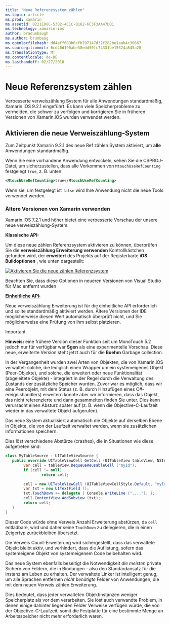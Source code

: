 ```yaml
---
title: "Neue Referenzsystem zählen"
ms.topic: article
ms.prod: xamarin
ms.assetid: 0221ED8C-5382-4C1C-B182-6C3F3AA47DB1
ms.technology: xamarin-ios
author: bradumbaugh
ms.author: brumbaug
ms.openlocfilehash: dd4aff683b0cfb797147d32f282be1aab4c30667
ms.sourcegitcommit: 6cd40d190abe38edd50fc74331be15324a845a28
ms.translationtype: MT
ms.contentlocale: de-DE
ms.lasthandoff: 02/27/2018
---
```

# <a name="new-reference-counting-system"></a>Neue Referenzsystem zählen

Verbesserte verweiszählung System für alle Anwendungen standardmäßig, Xamarin.iOS 9.2.1 eingeführt. Es kann viele Speicherprobleme zu vermeiden, die schwer zu verfolgen und korrigieren Sie in früheren Versionen von Xamarin.iOS wurden verwendet werden.

## <a name="enabling-the-new-reference-counting-system"></a>Aktivieren die neue Verweiszählung-System

Zum Zeitpunkt Xamarin 9.2.1 des neue Ref zählen System aktiviert, um **alle** Anwendungen standardmäßig.

Wenn Sie eine vorhandene Anwendung entwickeln, sehen Sie die CSPROJ-Datei, um sicherzustellen, dass alle Vorkommen von `MtouchUseRefCounting` festgelegt `true`, z. B. unten:

```xml
<MtouchUseRefCounting>true</MtouchUseRefCounting>
```

Wenn sie, um festgelegt ist `false` wird Ihre Anwendung nicht die neue Tools verwendet werden.

### <a name="using-older-versions-of-xamarin"></a>Ältere Versionen von Xamarin verwenden

Xamarin.iOS 7.2.1 und höher bietet eine verbesserte Vorschau der unsere neue verweiszählung-System.

**Klassische API:**

Um diese neue zählen Referenzsystem aktivieren zu können, überprüfen Sie die **verweiszählung Erweiterung verwenden** Kontrollkästchen gefunden wird, der **erweitert** des Projekts auf der Registerkarte **iOS Buildoptionen** , wie unten dargestellt: 

[ ![](newrefcount-images/image1.png "Aktivieren Sie die neue zählen Referenzsystem")](newrefcount-images/image1.png)

Beachten Sie, dass diese Optionen in neueren Versionen von Visual Studio für Mac entfernt wurden

 **[Einheitliche API:](~/cross-platform/macios/unified/index.md)**

 Neue verweiszählung Erweiterung ist für die einheitliche API erforderlich und sollte standardmäßig aktiviert werden. Ältere Versionen der IDE möglicherweise diesen Wert automatisch überprüft nicht, und Sie möglicherweise eine Prüfung von ihm selbst platzieren.

    
> [!IMPORTANT]
> **Hinweis:** eine frühere Version dieser Funktion seit um MonoTouch 5.2 jedoch nur für verfügbar war **Sgen** als eine experimentelle Vorschau. Diese neue, erweiterte Version steht jetzt auch für die **Boehm** Garbage collection.


In der Vergangenheit wurden zwei Arten von Objekten, die von Xamarin.iOS verwaltet: solche, die lediglich einen Wrapper um ein systemeigenes Objekt (Peer-Objekte), und solche, die erweitert oder neue Funktionalität (abgeleitete Objekte) - integriert in der Regel durch die Verwaltung des Zustands der zusätzliche Speicher wurden. Zuvor war es möglich, dass wir eine Peerobjekt, mit dem Status (z. B. durch Hinzufügen eines C#-ereignishandlers) erweitern konnte aber wir informieren, dass das Objekt, das nicht referenzierte und dann gesammelten finden Sie unter. Dies kann verursacht einen Absturz später auf (z. B. wenn die Objective-C-Laufzeit wieder in das verwaltete Objekt aufgerufen).

Das neue System aktualisiert automatisch die Objekte auf derselben Ebene in Objekte, die von der Laufzeit verwaltet werden, wenn sie zusätzlichen Informationen speichern.

Dies löst verschiedene Abstürze (crashes), die in Situationen wie diese aufgetreten sind:

```csharp
class MyTableSource : UITableViewSource {
   public override UITableViewCell GetCell (UITableView tableView, NSIndexPath indexPath) {
        var cell = tableView.DequeueReusableCell ("myId");
        if (cell != null)
                return cell;

        cell = new UITableViewCell (UITableViewCellStyle.Default, "myId");
        var txt = new UITextField ();
        txt.TouchDown += delegate { Console.WriteLine ("...."); };
        cell.ContentView.AddSubview (txt);
        return cell;
   }
}
```

Dieser Code würde ohne Verweis Anzahl Erweiterung abstürzen, da `cell` entladbare, wird und daher seine `TouchDown` zu delegieren, die in einen Zeigertyp zurückbleiben übersetzt.

Die Verweis Count-Erweiterung wird sichergestellt, dass das verwaltete Objekt bleibt aktiv, und verhindert, dass die Auflistung, sofern das systemeigene Objekt von systemeigenem Code beibehalten wird.

Das neue System ebenfalls beseitigt die Notwendigkeit *die meisten* private Sichern von Feldern, die in Bindungen - also den Standardansatz für die Instanz am Leben zu erhalten. Der verwaltete Linker ist intelligent genug, um alle Sprachen entfernen *nicht benötigte* Felder von Anwendungen, die mit dem neuen Verweis zählen Erweiterung.

Dies bedeutet, dass jeder verwalteten Objektinstanzen weniger Speicherplatz als vor dem verarbeiten. Sie löst auch verwandte Problem, in denen einige dahinter liegenden Felder Verweise verfügen würde, die von der Objective-C-Laufzeit, somit die Festplatte für eine bestimmte Menge an Arbeitsspeicher nicht mehr erforderlich waren.

